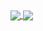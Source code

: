 <a href="https://github.com/anuraghazra/github-readme-stats">
  <img align="center" src="https://github-readme-stats.vercel.app/api?username=SergioO21&show_icons=true&theme=cobalt&hide_border=true&hide_title=true"/>
</a>
<a href="https://github.com/anuraghazra/convoychat">
  <img align="center" src="https://github-readme-stats.vercel.app/api/top-langs/?username=SergioO21&layout=compact&theme=cobalt&hide_border=true&hide_title=true&langs_count=8&card_width=9"/>
</a>
